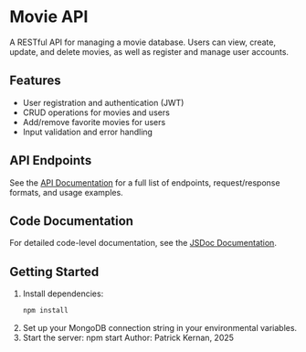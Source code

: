 # Movie API

A RESTful API for managing a movie database. Users can view, create, update, and delete movies, as well as register and manage user accounts.

## Features

- User registration and authentication (JWT)
- CRUD operations for movies and users
- Add/remove favorite movies for users
- Input validation and error handling

## API Endpoints

See the [API Documentation](public/documentation.html) for a full list of endpoints, request/response formats, and usage examples.

## Code Documentation

For detailed code-level documentation, see the [JSDoc Documentation](out/index.html).

## Getting Started

1. Install dependencies:
   ```sh
   npm install
2. Set up your MongoDB connection string in your environmental variables.
3. Start the server:
    npm start
Author: Patrick Kernan, 2025